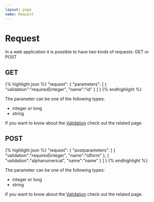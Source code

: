 ```yaml
---
layout: page
name: Request
---
```


# Request

In a web application it is possible to have two kinds of requests: GET or POST

## GET

{% highlight json %}
"request": {
  "parameters": [
    { "validation":"required|integer", "name":"id" }
  ]
}
{% endhighlight %}

The parameter can be one of the following types:

* integer or long
* string

If you want to know about the <a href="{{site.baseurl}}/docs/validation">Validation</a> check out the related page.

## POST

{% highlight json %}
"request": {
  "postparameters": [
    { "validation":"required|integer", "name":"idform" },
    { "validation":"alphanumerical", "name":"name" }
  ]
}
{% endhighlight %}

The parameter can be one of the following types:

* integer or long
* string

If you want to know about the <a href="{{site.baseurl}}/docs/validation">Validation</a> check out the related page.
